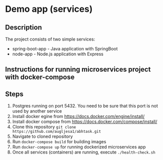 # Demo app (services)

## Description

The project consists of two simple services:
 - spring-boot-app - Java application with SpringBoot
 - node-app - Node.js application with Express

 ##  Instructions for running microservices project with docker-compose

 ## Steps
 1. Postgres running on port 5432. You need to be sure that this port is not used by another service
 2. Install docker egine from https://docs.docker.com/engine/install/
 3. Install docker compose from https://docs.docker.com/compose/install/
 4. Clone this repository `git clone https://github.com/augljesa1/abhtask.git`
 5. Navigate to cloned repository
 6. Run `docker-compose build` for building images
 7. Run `docker-compose up` for running dockerized microservices app
 8. Once all services (containers) are running, execute `./health-check.sh`

